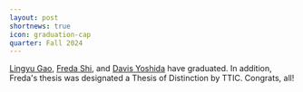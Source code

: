 ```yaml
---
layout: post
shortnews: true
icon: graduation-cap
quarter: Fall 2024
---
```


<a href="https://lygao.me/">Lingyu Gao</a>, <a href="https://cs.uwaterloo.ca/~fhs/">Freda Shi</a>, and <a href="https://www.linkedin.com/in/davis-yoshida-05537298/">Davis Yoshida</a> have graduated.  In addition, Freda's thesis was designated a Thesis of Distinction by TTIC.  Congrats, all!

